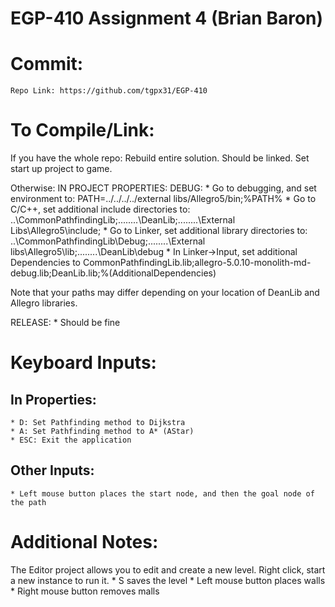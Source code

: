 # EGP-410 Assignment 4 (Brian Baron)

# Commit:
	
	Repo Link: https://github.com/tgpx31/EGP-410

# To Compile/Link:
If you have the whole repo:
Rebuild entire solution. Should be linked. Set start up project to game.

Otherwise:
IN PROJECT PROPERTIES:
DEBUG:
	* Go to debugging, and set environment to: PATH=../../../../external libs/Allegro5/bin;%PATH%
	* Go to C/C++, set additional include directories to: ..\CommonPathfindingLib;..\..\..\..\DeanLib;..\..\..\..\External Libs\Allegro5\include;
	* Go to Linker, set additional library directories to: ..\CommonPathfindingLib\Debug;..\..\..\..\External libs\Allegro5\lib;..\..\..\..\DeanLib\debug
	* In Linker->Input, set additional Dependencies to CommonPathfindingLib.lib;allegro-5.0.10-monolith-md-debug.lib;DeanLib.lib;%(AdditionalDependencies)

Note that your paths may differ depending on your location of DeanLib and Allegro libraries.

RELEASE:
	* Should be fine

# Keyboard Inputs:
## In Properties:
	* D: Set Pathfinding method to Dijkstra
	* A: Set Pathfinding method to A* (AStar)
	* ESC: Exit the application

## Other Inputs:
	* Left mouse button places the start node, and then the goal node of the path

# Additional Notes:
The Editor project allows you to edit and create a new level. Right click, start a new instance to run it.
	* S saves the level
	* Left mouse button places walls
	* Right mouse button removes malls